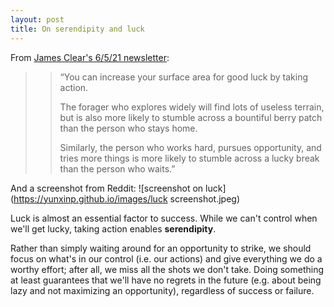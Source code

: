 ```yaml
---
layout: post
title: On serendipity and luck
---
```


From [James Clear's 6/5/21 newsletter](https://jamesclear.com/3-2-1/may-6-2021):

>> “You can increase your surface area for good luck by taking action.
>> 
>> The forager who explores widely will find lots of useless terrain, but is also more likely to stumble across a bountiful berry patch than the person who stays home.
>> 
>> Similarly, the person who works hard, pursues opportunity, and tries more things is more likely to stumble across a lucky break than the person who waits.”


And a screenshot from Reddit:
![screenshot on luck](https://yunxinp.github.io/images/luck screenshot.jpeg)


Luck is almost an essential factor to success. While we can't control when we'll get lucky, taking action enables **serendipity**. 

Rather than simply waiting around for an opportunity to strike, we should focus on what's in our control (i.e. our actions) and give everything we do a worthy effort; after all, we miss all the shots we don't take. Doing something at least guarantees that we'll have no regrets in the future (e.g. about being lazy and not maximizing an opportunity), regardless of success or failure.
